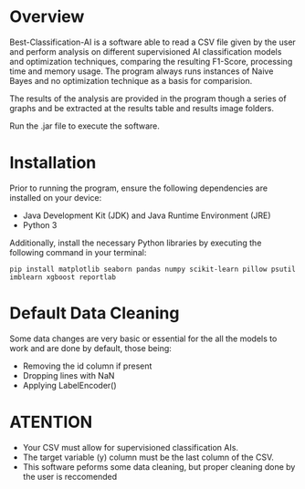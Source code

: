 # Overview
Best-Classification-AI is a software able to read a CSV file given by the user and perform analysis on different supervisioned AI classification models and optimization techniques, comparing the resulting F1-Score, processing time and memory usage.
The program always runs instances of Naive Bayes and no optimization technique as a basis for comparision.

The results of the analysis are provided in the program though a series of graphs and be extracted at the results table and results image folders.

Run the .jar file to execute the software.

# Installation 
Prior to running the program, ensure the following dependencies are installed on your device:
- Java Development Kit (JDK) and Java Runtime Environment (JRE)
- Python 3

Additionally, install the necessary Python libraries by executing the following command in your terminal:
```
pip install matplotlib seaborn pandas numpy scikit-learn pillow psutil imblearn xgboost reportlab
```

# Default Data Cleaning
Some data changes are very basic or essential for the all the models to work and are done by default, those being:
- Removing the id column if present
- Dropping lines with NaN
- Applying LabelEncoder()

# ATENTION
- Your CSV must allow for supervisioned classification AIs.
- The target variable (y) column must be the last column of the CSV.
- This software peforms some data cleaning, but proper cleaning done by the user is reccomended

